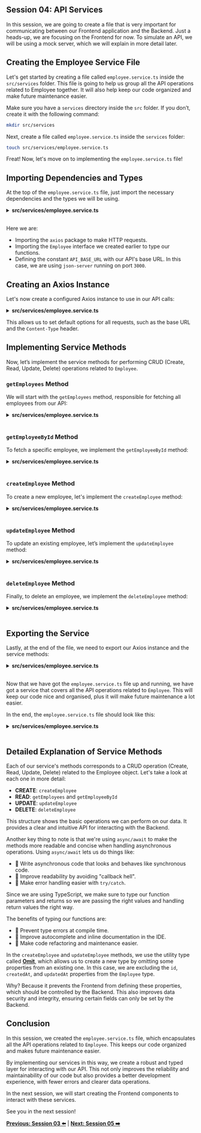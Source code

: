 ## Session 04: API Services

In this session, we are going to create a file that is very important for communicating between our Frontend application and the Backend. Just a heads-up, we are focusing on the Frontend for now. To simulate an API, we will be using a mock server, which we will explain in more detail later.

## Creating the Employee Service File

Let's get started by creating a file called `employee.service.ts` inside the `src/services` folder. This file is going to help us group all the API operations related to Employee together. It will also help keep our code organized and make future maintenance easier.

Make sure you have a `services` directory inside the `src` folder. If you don’t, create it with the following command:

```bash
mkdir src/services
```

Next, create a file called `employee.service.ts` inside the `services` folder:

```bash
touch src/services/employee.service.ts
```

Freat! Now, let's move on to implementing the `employee.service.ts` file!

## Importing Dependencies and Types

At the top of the `employee.service.ts` file, just import the necessary dependencies and the types we will be using.

<details><summary><b>src/services/employee.service.ts</b></summary>

```typescript
import axios from 'axios';
import { Employee } from '../types/employee.interface';

const API_BASE_URL = 'http://localhost:3000/employees';
```

</details>
<br/>

Here we are:

- Importing the `axios` package to make HTTP requests.
- Importing the `Employee` interface we created earlier to type our functions.
- Defining the constant `API_BASE_URL` with our API's base URL. In this case, we are using `json-server` running on port `3000`.

## Creating an Axios Instance

Let's now create a configured Axios instance to use in our API calls:

<details><summary><b>src/services/employee.service.ts</b></summary>

```typescript
const api = axios.create({
  baseURL: API_BASE_URL,
  headers: {
    'Content-Type': 'application/json',
  },
});
```

</details>

This allows us to set default options for all requests, such as the base URL and the `Content-Type` header.

## Implementing Service Methods

Now, let’s implement the service methods for performing CRUD (Create, Read, Update, Delete) operations related to `Employee`.

### `getEmployees` Method

We will start with the `getEmployees` method, responsible for fetching all employees from our API:

<details><summary><b>src/services/employee.service.ts</b></summary>

```typescript
export const getEmployees = async (): Promise<Employee[]> => {
  try {
    const response = await employeeApi.get<Employee[]>('/');
    return response.data;
  } catch (error: unknown) {
    const err = error as Error;
    console.error(`Failed to fetch employees: ${err.message}`);
    throw error;
  }
}
```

</details>
<br/>

### `getEmployeeById` Method

To fetch a specific employee, we implement the `getEmployeeById` method:

<details><summary><b>src/services/employee.service.ts</b></summary>

```typescript
export const getEmployeeById = async (id: string): Promise<Employee> => {
  try {
    const response = await employeeApi.get<Employee>(`/${id}`);
    return response.data;
  } catch (error: unknown) {
    const err = error as Error;
    console.error(`Failed to fetch employee: ${err.message}`);
    throw error;
  }
}
```

</details>
<br/>

### `createEmployee` Method

To create a new employee, let's implement the `createEmployee` method:

<details><summary><b>src/services/employee.service.ts</b></summary>

```typescript
export const createEmployee = async (employee: Omit<Employee, 'id' | 'createdAt' | 'updatedAt'>): Promise<Employee> => {
  try {
    const response = await employeeApi.post<Employee>('/', {
      ...employee,
      createdAt: new Date().toISOString(),
      updatedAt: new Date().toISOString(),
    });
    return response.data;
  } catch (error: unknown) {
    const err = error as Error;
    console.error(`Failed to create employee: ${err.message}`);
    throw error;
  }
}
```

</details>
<br/>

### `updateEmployee` Method

To update an existing employee, let’s implement the `updateEmployee` method:

<details><summary><b>src/services/employee.service.ts</b></summary>

```typescript
export const updateEmployee = async (id: string, employee: Omit<Employee, 'id' | 'createdAt' | 'updatedAt'>): Promise<Employee> => {
  try {
    const response = await employeeApi.put<Employee>(`/${id}`, {
      ...employee,
      updatedAt: new Date().toISOString(),
    });
    return response.data;
  } catch (error: unknown) {
    const err = error as Error;
    console.error(`Failed to update employee: ${err.message}`);
    throw error;
  }
}
```

</details>
<br/>

### `deleteEmployee` Method

Finally, to delete an employee, we implement the `deleteEmployee` method:

<details><summary><b>src/services/employee.service.ts</b></summary>

```typescript
export const deleteEmployee = async (id: string): Promise<void> => {
  try {
    await employeeApi.delete<void>(`/${id}`);
  } catch (error: unknown) {
    const err = error as Error;
    console.error(`Failed to delete employee: ${err.message}`);
    throw error;
  }
}
```

</details>
<br/>

## Exporting the Service

Lastly, at the end of the file, we need to export our Axios instance and the service methods:

<details><summary><b>src/services/employee.service.ts</b></summary>

```typescript
export default api;
```

</details>
<br/>

Now that we have got the `employee.service.ts` file up and running, we have got a service that covers all the API operations related to `Employee`. This will keep our code nice and organised, plus it will make future maintenance a lot easier.

In the end, the `employee.service.ts` file should look like this:

<details><summary><b>src/services/employee.service.ts</b></summary>

```typescript
import axios from 'axios';
import { Employee } from '../types/employee.interface';

const API_BASE_URL = 'http://localhost:3000/employees';

const employeeApi = axios.create({
  baseURL: API_BASE_URL,
  headers: {
    'Content-Type': 'application/json',
  },
});

export const getEmployees = async (): Promise<Employee[]> => {
  try {
    const response = await employeeApi.get<Employee[]>('/');
    return response.data;
  } catch (error: unknown) {
    const err = error as Error;
    console.error(`Failed to fetch employees: ${err.message}`);
    throw error;
  }
}

export const getEmployeeById = async (id: string): Promise<Employee> => {
  try {
    const response = await employeeApi.get<Employee>(`/${id}`);
    return response.data;
  } catch (error: unknown) {
    const err = error as Error;
    console.error(`Failed to fetch employee: ${err.message}`);
    throw error;
  }
}

export const createEmployee = async (employee: Omit<Employee, 'id' | 'createdAt' | 'updatedAt'>): Promise<Employee> => {
  try {
    const response = await employeeApi.post<Employee>('/', {
      ...employee,
      createdAt: new Date().toISOString(),
      updatedAt: new Date().toISOString(),
    });
    return response.data;
  } catch (error: unknown) {
    const err = error as Error;
    console.error(`Failed to create employee: ${err.message}`);
    throw error;
  }
}

export const updateEmployee = async (id: string, employee: Omit<Employee, 'id' | 'createdAt' | 'updatedAt'>): Promise<Employee> => {
  try {
    const response = await employeeApi.put<Employee>(`/${id}`, {
      ...employee,
      updatedAt: new Date().toISOString(),
    });
    return response.data;
  } catch (error: unknown) {
    const err = error as Error;
    console.error(`Failed to update employee: ${err.message}`);
    throw error;
  }
}

export const deleteEmployee = async (id: string): Promise<void> => {
  try {
    await employeeApi.delete<void>(`/${id}`);
  } catch (error: unknown) {
    const err = error as Error;
    console.error(`Failed to delete employee: ${err.message}`);
    throw error;
  }
}

export default employeeApi;
```

</details>
<br/>

## Detailed Explanation of Service Methods

Each of our service's methods corresponds to a CRUD operation (Create, Read, Update, Delete) related to the Employee object. Let's take a look at each one in more detail:

- **CREATE**: `createEmployee`
- **READ**: `getEmployees` and `getEmployeeById`
- **UPDATE**: `updateEmployee`
- **DELETE**: `deleteEmployee`

This structure shows the basic operations we can perform on our data. It provides a clear and intuitive API for interacting with the Backend.

Another key thing to note is that we're using `async/await` to make the methods more readable and concise when handling asynchronous operations. Using `async/await` lets us do things like:

- 🔹 Write asynchronous code that looks and behaves like synchronous code.
- 🔹 Improve readability by avoiding "callback hell".
- 🔹 Make error handling easier with `try/catch`.

Since we are using TypeScript, we make sure to type our function parameters and returns so we are passing the right values and handling return values the right way.

The benefits of typing our functions are:

- 🔹 Prevent type errors at compile time.
- 🔹 Improve autocomplete and inline documentation in the IDE.
- 🔹 Make code refactoring and maintenance easier.

In the `createEmployee` and `updateEmployee` methods, we use the utility type called **[Omit](https://www.typescriptlang.org/docs/handbook/utility-types.html#omittype-keys)**, which allows us to create a new type by omitting some properties from an existing one. In this case, we are excluding the `id`, `createdAt`, and `updatedAt` properties from the `Employee` type.

Why? Because it prevents the Frontend from defining these properties, which should be controlled by the Backend. This also improves data security and integrity, ensuring certain fields can only be set by the Backend.

## Conclusion

In this session, we created the `employee.service.ts` file, which encapsulates all the API operations related to `Employee`. This keeps our code organized and makes future maintenance easier.

By implementing our services in this way, we create a robust and typed layer for interacting with our API. This not only improves the reliability and maintainability of our code but also provides a better development experience, with fewer errors and clearer data operations.

In the next session, we will start creating the Frontend components to interact with these services.

See you in the next session!

**[Previous: Session 03 ⬅️](03-session.md)** | **[Next: Session 05 ➡️](05-session.md)**